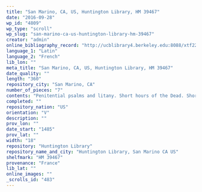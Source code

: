 ```yaml
---
title: "San Marino, CA, US, Huntington Library, HM 39467"
date: "2016-09-28"
wp_id: "4809"
wp_type: "scroll"
wp_slug: "san-marino-ca-us-huntington-library-hm-39467"
creator: "admin"
online_bibliography_record: "http://ucblibrary4.berkeley.edu:8088/xtf22/search?smode=basic;text=roll;rmode=digscript;docsPerPage=1;startDoc=123;fullview=yes\",\"http://ucblibrary4.berkeley.edu:8088/xtf22/search?smode=basic;text=roll;rmode=digscript;docsPerPage=1;startDoc=123;fullview=yes\")"
language_1: "Latin"
language_2: "French"
lib_lon: ""
meta_title: "San Marino, CA, US, Huntington Library, HM 39467"
date_quality: ""
length: "360"
repository_city: "San Marino, CA"
number_of_pieces: "7"
contents: "Penitential psalms and litany. Short hours of the Dead. Short hours of the Conception. Prayers in Latin and in French."
completed: ""
repository_nation: "US"
orientation: "V"
description: ""
prov_lon: ""
date_start: "1485"
prov_lat: ""
width: "18"
repository: "Huntington Library"
repository_name_and_city: "Huntington Library, San Marino CA US"
shelfmark: "HM 39467"
provenance: "France"
lib_lat: ""
online_images: ""
_scrolls_id: "483"
---
```




